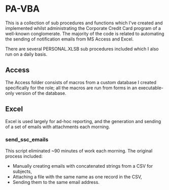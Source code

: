 # PA-VBA
This is a collection of sub procedures and functions which I've created and implemented whilst administrating the Corporate Credit Card program of a well-known conglomerate. The majority of the code is related to automating the sending of notification emails from MS Access and Excel.

There are several PERSONAL.XLSB sub procedures included which I also run on a daily basis.

## Access

The Access folder consists of macros from a custom database I created specifically for the role; all the macros are run from forms in an executable-only version of the database.

## Excel

Excel is used largely for ad-hoc reporting, and the generation and sending of a set of emails with attachments each morning.

### send_ssc_emails

This script eliminated ~90 minutes of work each morning. The original process included:
- Manually creating emails with concatenated strings from a CSV for subjects,
- Attaching a file with the same name as one record in the CSV,
- Sending them to the same email address.
